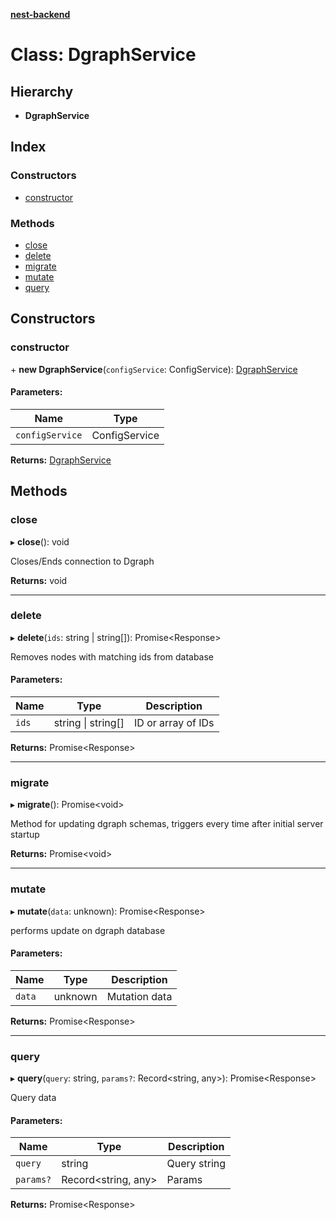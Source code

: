 **[nest-backend](../README.md)**

# Class: DgraphService

## Hierarchy

* **DgraphService**

## Index

### Constructors

* [constructor](dgraphservice.md#constructor)

### Methods

* [close](dgraphservice.md#close)
* [delete](dgraphservice.md#delete)
* [migrate](dgraphservice.md#migrate)
* [mutate](dgraphservice.md#mutate)
* [query](dgraphservice.md#query)

## Constructors

### constructor

\+ **new DgraphService**(`configService`: ConfigService): [DgraphService](dgraphservice.md)

#### Parameters:

Name | Type |
------ | ------ |
`configService` | ConfigService |

**Returns:** [DgraphService](dgraphservice.md)

## Methods

### close

▸ **close**(): void

Closes/Ends connection to Dgraph

**Returns:** void

___

### delete

▸ **delete**(`ids`: string \| string[]): Promise<Response\>

Removes nodes with matching ids from database

#### Parameters:

Name | Type | Description |
------ | ------ | ------ |
`ids` | string \| string[] | ID or array of IDs  |

**Returns:** Promise<Response\>

___

### migrate

▸ **migrate**(): Promise<void\>

Method for updating dgraph schemas, triggers every time after initial server startup

**Returns:** Promise<void\>

___

### mutate

▸ **mutate**(`data`: unknown): Promise<Response\>

performs update on dgraph database

#### Parameters:

Name | Type | Description |
------ | ------ | ------ |
`data` | unknown | Mutation data  |

**Returns:** Promise<Response\>

___

### query

▸ **query**(`query`: string, `params?`: Record<string, any\>): Promise<Response\>

Query data

#### Parameters:

Name | Type | Description |
------ | ------ | ------ |
`query` | string | Query string |
`params?` | Record<string, any\> | Params  |

**Returns:** Promise<Response\>
